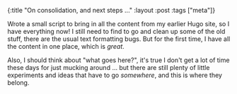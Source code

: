{:title "On consolidation, and next steps ..."
 :layout :post
 :tags ["meta"]}

Wrote a small script to bring in all the content from my earlier Hugo site, so I have everything now! I still need to find to go and clean up some of the old stuff, there are the usual text formatting bugs. But for the first time, I have all the content in one place, which is _great_.

Also, I should think about "what goes here?", it's true I don't get a lot of time these days for just mucking around ... but there are still plenty of little experiments and ideas that have to go _somewhere_, and this is where they belong.



